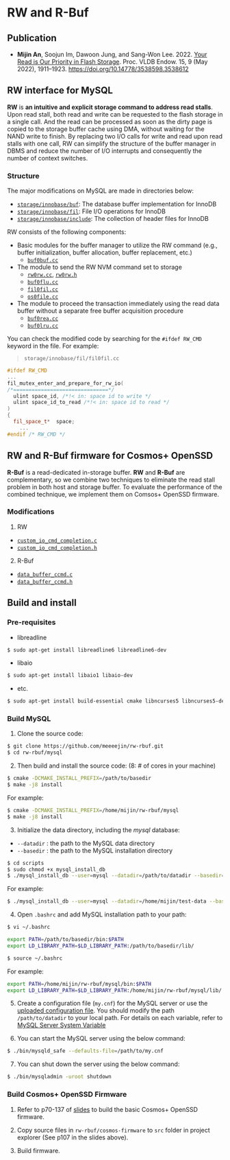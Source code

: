 # RW and R-Buf

## Publication
- **Mijin An**, Soojun Im, Dawoon Jung, and Sang-Won Lee. 2022. [Your Read is Our Priority in Flash Storage](https://vldb.org/pvldb/vol15/p1911-lee.pdf). Proc. VLDB Endow. 15, 9 (May 2022), 1911–1923. https://doi.org/10.14778/3538598.3538612

## RW interface for MySQL

**RW** is **an intuitive and explicit storage command to address read stalls**. Upon read stall, both read and write can be requested to the flash storage in a single call. And the read can be processed as soon as the dirty page is copied to the storage buffer cache using DMA, without waiting for the NAND write to finish. By replacing two I/O calls for write and read upon read stalls with one call, RW can simplify the structure of the buffer manager in DBMS and reduce the number of I/O interrupts and consequently the number of context switches.

### Structure

The major modifications on MySQL are made in directories below:

- [`storage/innobase/buf`](mysql/storage/innobase/buf): The database buffer implementation for InnoDB
- [`storage/innobase/fil`](mysql/storage/innobase/fil): File I/O operations for InnoDB
- [`storage/innobase/include`](mysql/storage/innobase/include): The collection of header files for InnoDB

RW consists of the following components:

- Basic modules for the buffer manager to utilize the RW command (e.g., buffer initialization, buffer allocation, buffer replacement, etc.)
  - [`buf0buf.cc`](mysql/storage/innobase/buf/buf0buf.cc)
- The module to send the RW NVM command set to storage
  - [`rw0rw.cc`](mysql/storage/innobase/rw/rw0rw.cc), [`rw0rw.h`](mysql/storage/innobase/include/rw0rw.h)
  - [`buf0flu.cc`](mysql/storage/innobase/buf/buf0flu.cc)
  - [`fil0fil.cc`](mysql/storage/innobase/fil/fil0fil.cc)
  - [`os0file.cc`](mysql/storage/innobase/os/os0file.cc)
- The module to proceed the transaction immediately using the read data buffer without a separate free buffer acquisition procedure
  - [`buf0rea.cc`](mysql/storage/innobase/buf/buf0rea.cc)
  - [`buf0lru.cc`](mysql/storage/innobase/buf/buf0lru.cc)

You can check the modified code by searching for the `#ifdef RW_CMD` keyword in the file. For example:

> `storage/innobase/fil/fil0fil.cc`

```cpp
#ifdef RW_CMD
...
fil_mutex_enter_and_prepare_for_rw_io(
/*===============================*/
  ulint space_id, /*!< in: space id to write */
  ulint space_id_to_read /*!< in: space id to read */
)
{
  fil_space_t*  space;
    ...
#endif /* RW_CMD */
```

## RW and R-Buf firmware for Cosmos+ OpenSSD

**R-Buf** is a read-dedicated in-storage buffer. **RW** and **R-Buf** are complementary, so we combine two techniques to eliminate the read stall problem in both host and storage buffer. To evaluate the performance of the combined technique, we implement them on Comsos+ OpenSSD firmware.

### Modifications

1. RW

- [`custom_io_cmd_completion.c`](cosmos-firmware/custom_io_cmd_completion.c)
- [`custom_io_cmd_completion.h`](cosmos-firmware/custom_io_cmd_completion.h)

2. R-Buf

- [`data_buffer_ccmd.c`](cosmos-firmware/data_buffer_ccmd.c)
- [`data_buffer_ccmd.h`](cosmos-firmware/data_buffer_ccmd.h)

## Build and install

### Pre-requisites

- libreadline

```bash
$ sudo apt-get install libreadline6 libreadline6-dev
```

- libaio

```bash
$ sudo apt-get install libaio1 libaio-dev
```

- etc.

```bash
$ sudo apt-get install build-essential cmake libncurses5 libncurses5-dev bison
```

### Build MySQL

1. Clone the source code: 

```bash
$ git clone https://github.com/meeeejin/rw-rbuf.git
$ cd rw-rbuf/mysql
```

2. Then build and install the source code:
(8: # of cores in your machine)

```bash
$ cmake -DCMAKE_INSTALL_PREFIX=/path/to/basedir
$ make -j8 install
```

For example:

```bash
$ cmake -DCMAKE_INSTALL_PREFIX=/home/mijin/rw-rbuf/mysql
$ make -j8 install
```

3. Initialize the data directory, including the *mysql* database:
- `--datadir` : the path to the MySQL data directory
- `--basedir` : the path to the MySQL installation directory

```bash
$ cd scripts
$ sudo chmod +x mysql_install_db
$ ./mysql_install_db --user=mysql --datadir=/path/to/datadir --basedir=/path/to/basedir
```

For example:

```bash
$ ./mysql_install_db --user=mysql --datadir=/home/mijin/test-data --basedir=/home/mijin/rw-rbuf/mysql
```

4. Open `.bashrc` and add MySQL installation path to your path:

```bash
$ vi ~/.bashrc

export PATH=/path/to/basedir/bin:$PATH
export LD_LIBRARY_PATH=$LD_LIBRARY_PATH:/path/to/basedir/lib/

$ source ~/.bashrc
```

For example:

```bash
export PATH=/home/mijin/rw-rbuf/mysql/bin:$PATH
export LD_LIBRARY_PATH=$LD_LIBRARY_PATH:/home/mijin/rw-rbuf/mysql/lib/
```

5. Create a configuration file (`my.cnf`) for the MySQL server or use the [uploaded configuration file](mysql/my.cnf). You should modify the path `/path/to/datadir` to your local path. For details on each variable, refer to [MySQL Server System Variable](https://dev.mysql.com/doc/refman/5.6/en/server-system-variable-reference.html)

6. You can start the MySQL server using the below command:

```bash
$ ./bin/mysqld_safe --defaults-file=/path/to/my.cnf
```

7. You can shut down the server using the below command:

```bash
$ ./bin/mysqladmin -uroot shutdown
```

### Build Cosmos+ OpenSSD Firmware

1. Refer to p70-137 of [slides](http://crztech.iptime.org:8080/Release/OpenSSD/Cosmos-plus-OpenSSD/Cosmos%2B%20OpenSSD%202017%20Tutorial.pdf) to build the basic Cosmos+ OpenSSD firmware.

2. Copy source files in `rw-rbuf/cosmos-firmware` to `src` folder in project explorer (See p107 in the slides above).

3. Build firmware.
